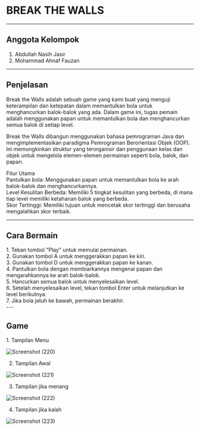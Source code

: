 # BREAK THE WALLS
---
<h2>Anggota Kelompok</h2>

1. Abdullah Nasih Jasir
2. Mohammad Ahnaf Fauzan
---

<h2>Penjelasan</h2>

Break the Walls adalah sebuah game yang kami buat yang menguji keterampilan dan ketepatan dalam memantulkan bola untuk menghancurkan balok-balok yang ada. Dalam game ini, tugas pemain adalah menggunakan papan untuk memantulkan bola dan menghancurkan semua balok di setiap level.

Break the Walls dibangun menggunakan bahasa pemrograman Java dan mengimplementasikan paradigma Pemrograman Berorientasi Objek (OOP). Ini memungkinkan struktur yang terorganisir dan penggunaan kelas dan objek untuk mengelola elemen-elemen permainan seperti bola, balok, dan papan.

Fitur Utama<br>
Pantulkan bola: Menggunakan papan untuk memantulkan bola ke arah balok-balok dan menghancurkannya.<br>
Level Kesulitan Berbeda: Memiliki 5 tingkat kesulitan yang berbeda, di mana tiap level memiliki ketahanan balok yang berbeda.<br>
Skor Tertinggi: Memiliki tujuan untuk mencetak skor tertinggi dan berusaha mengalahkan skor terbaik.<br>

---

<h2>Cara Bermain</h2>
1. Tekan tombol "Play" untuk memulai permainan.<br>
2. Gunakan tombol A untuk menggerakkan papan ke kiri.<br>
3. Gunakan tombol D untuk menggerakkan papan ke kanan.<br>
4. Pantulkan bola dengan membiarkannya mengenai papan dan mengarahkannya ke arah balok-balok.<br>
5. Hancurkan semua balok untuk menyelesaikan level.<br>
6. Setelah menyelesaikan level, tekan tombol Enter untuk melanjutkan ke level berikutnya.<br>
7. Jika bola jatuh ke bawah, permainan berakhir.<br>
---

<h2>Game</h2>
1. Tampilan Menu

![Screenshot (220)](https://user-images.githubusercontent.com/92930757/210053928-33fa3a26-3eca-48c4-a6ef-ae535a68aa0b.png)

2. Tampilan Awal

![Screenshot (221)](https://user-images.githubusercontent.com/92930757/210053950-873a4660-c37f-48ca-9814-5f515da966f4.png)

3. Tampilan jika menang

![Screenshot (222)](https://user-images.githubusercontent.com/92930757/210053978-b752d578-022b-4b7c-98a2-1ac6d9430626.png)

4. Tampilan jika kalah

![Screenshot (223)](https://user-images.githubusercontent.com/92930757/210053996-92d74bc4-3c5c-434c-a8f8-4633b09db135.png)
